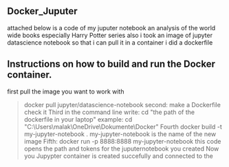 ## Docker_Juputer
attached below is a code of my juputer notebook an analysis of the world wide books especially Harry Potter series also i took an image of jupyter datascience notebook so that i can pull it in a container i did a dockerfile 
## Instructions on how to build and run the Docker container.
first pull the image you want to work with
>docker pull jupyter/datascience-notebook
second: make a Dockerfile
check it
Third in the command line write:
cd "the path of the dockerfile in your laptop"
example: cd "C:\Users\malak\OneDrive\Dokumente\Docker"
Fourth
docker build -t my-jupyter-notebook .
my-jupyter-notebook  is the name of the new image
Fifth:
docker run -p 8888:8888 my-jupyter-notebook
this code opens the path and tokens for the juputernotebook you created
Now you Jupypter container is created succefully and connected to the 
